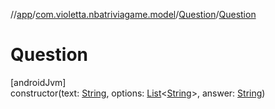 //[app](../../../index.md)/[com.violetta.nbatriviagame.model](../index.md)/[Question](index.md)/[Question](-question.md)

# Question

[androidJvm]\
constructor(text: [String](https://kotlinlang.org/api/latest/jvm/stdlib/kotlin/-string/index.html), options: [List](https://kotlinlang.org/api/latest/jvm/stdlib/kotlin.collections/-list/index.html)&lt;[String](https://kotlinlang.org/api/latest/jvm/stdlib/kotlin/-string/index.html)&gt;, answer: [String](https://kotlinlang.org/api/latest/jvm/stdlib/kotlin/-string/index.html))
